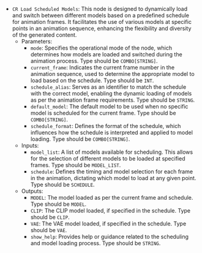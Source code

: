 - `CR Load Scheduled Models`: This node is designed to dynamically load and switch between different models based on a predefined schedule for animation frames. It facilitates the use of various models at specific points in an animation sequence, enhancing the flexibility and diversity of the generated content.
    - Parameters:
        - `mode`: Specifies the operational mode of the node, which determines how models are loaded and switched during the animation process. Type should be `COMBO[STRING]`.
        - `current_frame`: Indicates the current frame number in the animation sequence, used to determine the appropriate model to load based on the schedule. Type should be `INT`.
        - `schedule_alias`: Serves as an identifier to match the schedule with the correct model, enabling the dynamic loading of models as per the animation frame requirements. Type should be `STRING`.
        - `default_model`: The default model to be used when no specific model is scheduled for the current frame. Type should be `COMBO[STRING]`.
        - `schedule_format`: Defines the format of the schedule, which influences how the schedule is interpreted and applied to model loading. Type should be `COMBO[STRING]`.
    - Inputs:
        - `model_list`: A list of models available for scheduling. This allows for the selection of different models to be loaded at specified frames. Type should be `MODEL_LIST`.
        - `schedule`: Defines the timing and model selection for each frame in the animation, dictating which model to load at any given point. Type should be `SCHEDULE`.
    - Outputs:
        - `MODEL`: The model loaded as per the current frame and schedule. Type should be `MODEL`.
        - `CLIP`: The CLIP model loaded, if specified in the schedule. Type should be `CLIP`.
        - `VAE`: The VAE model loaded, if specified in the schedule. Type should be `VAE`.
        - `show_help`: Provides help or guidance related to the scheduling and model loading process. Type should be `STRING`.
